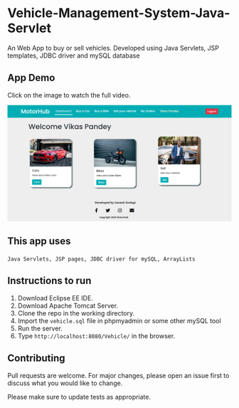 # Vehicle-Management-System-Java-Servlet
An Web App to buy or sell vehicles. Developed using Java Servlets, JSP templates, JDBC driver and mySQL database

## App Demo
Click on the image to watch the full video.

[![Watch the video](https://github.com/Ganesh-Sindagi/Vehicle-Management-System-Java-Servlet/blob/main/APP%20DEMO/dashboard.png)](https://github.com/Ganesh-Sindagi/Vehicle-Management-System-Java-Servlet/blob/main/APP%20DEMO/Vehicle%20Management%20System%20-%20Google%20Chrome%202021-07-05%2017-12-40.mp4)

## This app uses
```Java Servlets, JSP pages, JDBC driver for mySQL, ArrayLists```

## Instructions to run
1. Download Eclipse EE IDE.
2. Download Apache Tomcat Server.
3. Clone the repo in the working directory.
5. Import the ```vehicle.sql``` file in phpmyadmin or some other mySQL tool
4. Run the server.
5. Type ```http://localhost:8080/Vehicle/``` in the browser.

## Contributing
Pull requests are welcome. For major changes, please open an issue first to discuss what you would like to change.

Please make sure to update tests as appropriate.
